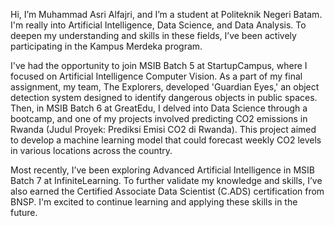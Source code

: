 Hi, I’m Muhammad Asri Alfajri, and I’m a student at Politeknik Negeri Batam. I'm really into Artificial Intelligence, Data Science, and Data Analysis. To deepen my understanding and skills in these fields, I’ve been actively participating in the Kampus Merdeka program.

I've had the opportunity to join MSIB Batch 5 at StartupCampus, where I focused on Artificial Intelligence Computer Vision. As a part of my final assignment, my team, The Explorers, developed 'Guardian Eyes,' an object detection system designed to identify dangerous objects in public spaces. Then, in MSIB Batch 6 at GreatEdu, I delved into Data Science through a bootcamp, and one of my projects involved predicting CO2 emissions in Rwanda (Judul Proyek: Prediksi Emisi CO2 di Rwanda). This project aimed to develop a machine learning model that could forecast weekly CO2 levels in various locations across the country.

Most recently, I’ve been exploring Advanced Artificial Intelligence in MSIB Batch 7 at InfiniteLearning. To further validate my knowledge and skills, I’ve also earned the Certified Associate Data Scientist (C.ADS) certification from BNSP. I'm excited to continue learning and applying these skills in the future.
